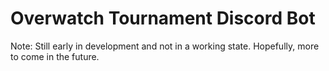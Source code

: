 # Overwatch Tournament Discord Bot

Note: Still early in development and not in a working state. Hopefully, more to come in the future.
